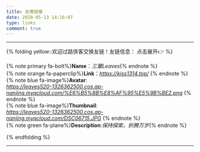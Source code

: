 ```yaml
---
title: 友情链接
date: 2020-05-13 14:16:07
type: links
comment: true
---
```


---
{% folding yellow::欢迎过路侠客交换友链！友链信息：  点击展开👉 %}  

{% note primary fa-bolt%}**Name**：*三葉Leaves*{% endnote %}  
{% note orange fa-paperclip%}**Link**：*https://kiss1314.top/* {% endnote %}  
{% note blue fa-image%}**Avatar**:  
*https://leaves520-1326362500.cos.ap-nanjing.myqcloud.com/%E6%B5%8B%E8%AF%95%E5%9B%BE2.png* {% endnote %}  
{% note blue fa-image%}**Thumbnail**:  
*https://leaves520-1326362500.cos.ap-nanjing.myqcloud.com/DSC06715.JPG* {% endnote %}  
{% note green fa-plane%}**Description**:*保持探索，折腾万岁*{% endnote %}  

  {% endfolding %}

---